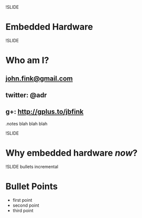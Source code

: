 !SLIDE 
# Embedded Hardware #

!SLIDE
# Who am I? #
## john.fink@gmail.com ##
## twitter: @adr ##
## g+: http://gplus.to/jbfink ##


.notes blah blah blah

!SLIDE
# Why embedded hardware *now*? #

!SLIDE bullets incremental
# Bullet Points #

* first point
* second point
* third point
